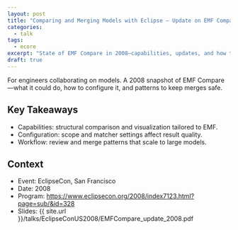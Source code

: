 ```yaml
---
layout: post
title: "Comparing and Merging Models with Eclipse — Update on EMF Compare (EclipseCon 2008)"
categories:
  - talk
tags:
  - ecore
excerpt: "State of EMF Compare in 2008—capabilities, updates, and how teams use it."
draft: true
---
```


For engineers collaborating on models. A 2008 snapshot of EMF Compare—what it could do, how to configure it, and patterns to keep merges safe.

## Key Takeaways
- Capabilities: structural comparison and visualization tailored to EMF.
- Configuration: scope and matcher settings affect result quality.
- Workflow: review and merge patterns that scale to large models.

## Context
- Event: EclipseCon, San Francisco
- Date: 2008
- Program: https://www.eclipsecon.org/2008/index7123.html?page=sub/&id=328
- Slides: {{ site.url }}/talks/EclipseConUS2008/EMFCompare_update_2008.pdf
